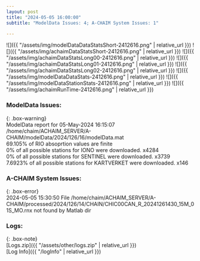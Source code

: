 ```yaml
---
layout: post
title: "2024-05-05 16:00:00"
subtitle: "ModelData Issues: 4; A-CHAIM System Issues: 1"

---
```


![]({{ "/assets/img/modelDataDataStatsShort-2412616.png" | relative_url }})
![]({{ "/assets/img/achaimDataStatsShort-2412616.png" | relative_url }})
![]({{ "/assets/img/achaimDataStatsLong00-2412616.png" | relative_url }})
![]({{ "/assets/img/achaimDataStatsLong01-2412616.png" | relative_url }})
![]({{ "/assets/img/achaimDataStatsLong02-2412616.png" | relative_url }})
![]({{ "/assets/img/modelDataDataStats-2412616.png" | relative_url }})
![]({{ "/assets/img/modelDataStationStats-2412616.png" | relative_url }})
![]({{ "/assets/img/achaimRunTime-2412616.png" | relative_url }})


### ModelData Issues:  
  
{: .box-warning}  
 ModelData report for 05-May-2024 16:15:07   
 /home/chaim/ACHAIM_SERVER/A-CHAIM/modelData/2024/126/16/modelData.mat   
 69.105% of RIO absoprtion values are finite   
 0% of all possible stations for IONO were downloaded. x4284   
 0% of all possible stations for SENTINEL were downloaded. x3739   
 7.6923% of all possible stations for KARTVERKET were downloaded. x146   
  
### A-CHAIM System Issues:  
  
{: .box-error}  
2024-05-05 15:30:50 File /home/chaim/ACHAIM_SERVER/A-CHAIM/processed/2024/126/14/CHAIN/CHIC00CAN_R_20241261430_15M_01S_MO.rnx not found by Matlab dir  

### Logs:  
  
{: .box-note}  
[Logs.zip]({{ "/assets/other/logs.zip" | relative_url }})  
[Log Info]({{ "/logInfo" | relative_url }})  
